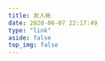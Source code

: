 ```yaml
---
title: 友人帐
date: 2020-06-07 22:17:49
type: "link"
aside: false
top_img: false
---
```


[comment]: <> (<h1>我的友链</h1>)

[comment]: <> ({% tabs Mylink%})

[comment]: <> (<!-- tab 🙋 butterfly-💭candy -->)

[comment]: <> (```yml)

[comment]: <> (- name: 安知鱼`Blog)

[comment]: <> (  link: https://anzhiy.cn/)

[comment]: <> (  avatar: https://bucket.gsxxm.xyz/cdn-cgi/imagedelivery/s0Dxqb8eFXuEhS1LLUbikA/49577376-c2fa-4894-5a63-fc1a4b7a5400/public)

[comment]: <> (  descr: 生活明朗，万物可爱)

[comment]: <> (  siteshot: https://npm.elemecdn.com/anzhiyu-blog@1.1.6/img/post/common/anzhiy.cn.jpg)

[comment]: <> (```)

[comment]: <> (<!-- endtab -->)

[comment]: <> (<!-- tab ☀️Volantis -->)

[comment]: <> (```json)

[comment]: <> ({)

[comment]: <> (  "title": "安知鱼`Blog",)

[comment]: <> (  "screenshot": "https://npm.elemecdn.com/anzhiyu-blog@1.1.6/img/post/common/anzhiy.cnp.jpg",)

[comment]: <> (  "url": "https://anzhiy.cn/",)

[comment]: <> (  "avatar": "https://bucket.gsxxm.xyz/cdn-cgi/imagedelivery/s0Dxqb8eFXuEhS1LLUbikA/49577376-c2fa-4894-5a63-fc1a4b7a5400/public",)

[comment]: <> (  "description": "生活明朗，万物可爱",)

[comment]: <> (  "keywords": "安知鱼")

[comment]: <> (})

[comment]: <> (```)

[comment]: <> (<!-- endtab -->)

[comment]: <> (<!-- tab 🌴General -->)

[comment]: <> (| 名称       | 数值                                                                      |)

[comment]: <> (| :--------- | :------------------------------------------------------------------------ |)

[comment]: <> (| 站点名称   | 安知鱼`Blog                                                               |)

[comment]: <> (| 站点截图   | https://npm.elemecdn.com/anzhiyu-blog@1.1.6/img/post/common/anzhiy.cn.jpg |)

[comment]: <> (| 站点链接   | https://anzhiy.cn/                                                        |)

[comment]: <> (| 站长头像   | https://bucket.gsxxm.xyz/cdn-cgi/imagedelivery/s0Dxqb8eFXuEhS1LLUbikA/49577376-c2fa-4894-5a63-fc1a4b7a5400/public       |)

[comment]: <> (| 站点描述   | 生活明朗，万物可爱                                                        |)

[comment]: <> (| 站点关键词 | 安知鱼, 个人博客， 生活                                                   |)

[comment]: <> (<!-- endtab -->)

[comment]: <> (<!-- tab Fuild -->)

[comment]: <> (```yml)

[comment]: <> (- {)

[comment]: <> (    title: "安知鱼",)

[comment]: <> (    intro: "生活明朗，万物可爱",)

[comment]: <> (    link: "https://anzhiy.cn/",)

[comment]: <> (    image: "https://bucket.gsxxm.xyz/cdn-cgi/imagedelivery/s0Dxqb8eFXuEhS1LLUbikA/49577376-c2fa-4894-5a63-fc1a4b7a5400/public",)

[comment]: <> (  })

[comment]: <> (```)

[comment]: <> (<!-- endtab -->)

[comment]: <> (<!-- tab Volantis -->)

[comment]: <> (```yml)

[comment]: <> ({)

[comment]: <> (  "title": "安知鱼",)

[comment]: <> (  "avatar": "https://bucket.gsxxm.xyz/cdn-cgi/imagedelivery/s0Dxqb8eFXuEhS1LLUbikA/49577376-c2fa-4894-5a63-fc1a4b7a5400/public",)

[comment]: <> (  "screenshot": "https://npm.elemecdn.com/anzhiyu-blog@1.1.6/img/post/common/anzhiy.cn.jpg",)

[comment]: <> (  "url": "https://anzhiy.cn/",)

[comment]: <> (  "description": "生活明朗，万物可爱",)

[comment]: <> (  "group": ,#根据你的博客来定义)

[comment]: <> (})

[comment]: <> (```)

[comment]: <> (<!-- endtab -->)

[comment]: <> (<!-- tab Html -->)

[comment]: <> (```html)

[comment]: <> (<a href="https://anzhiy.cn/" rel="external nofollow">安知鱼-生活明朗</a>)

[comment]: <> (```)

[comment]: <> (<!-- endtab -->)

[comment]: <> (<!-- tab Jade -->)

[comment]: <> (```code)

[comment]: <> (a&#40;href='https://anzhiy.cn/' rel="external nofollow"&#41; 安知鱼-生活明朗)

[comment]: <> (```)

[comment]: <> (<!-- endtab -->)

[comment]: <> ({% endtabs %})

[comment]: <> ({% folding , ✅加入本站友链方式 %})

[comment]: <> (## 本站添加的友链要求)

[comment]: <> (1. 能够正常访问)

[comment]: <> (2. 含本站友链)

[comment]: <> (3. 网站类型为<strong>个人博客</strong>)

[comment]: <> (请（<a onclick="anzhiyu.addFriendLink&#40;&#41;" href="#post-comment">点击这里快速添加</a>） 站点信息申请友情链接，申请后在我不忙的时候会统一添加，即使不通过也会给予邮件回复。)

[comment]: <> (## 你提交的信息有可能被修改)

[comment]: <> (如果有修改，我会将修改内容进行告知)

[comment]: <> (1. 为了友链相关页面和组件的统一性和美观性，可能会对你的昵称进行缩短处理，例如昵称包含`博客`、`XX 的 XX`等内容或形式将被简化。)

[comment]: <> (2. 为了图片加载速度和内容安全性考虑，头像实际展示图片均使用博客自己图床，所以无法收到贵站自己的头像更新，如果有迫切的更改信息需求，请在本页的评论中添加。)

[comment]: <> (3. 为了保证鱼塘能够正确抓取文章，所有的友链链接要求为博客主页链接，而不是个人主页链接。)

[comment]: <> (## 提交友链信息)

[comment]: <> (为了避免图床问题，建议你将头像存储到贵站图床。)

[comment]: <> (1. 我的名称：安知鱼)

[comment]: <> (2. 网站地址：https://anzhiy.cn/)

[comment]: <> (3. 描述：生活明朗，万物可爱)

[comment]: <> (4. 头像：https://bucket.gsxxm.xyz/cdn-cgi/imagedelivery/s0Dxqb8eFXuEhS1LLUbikA/49577376-c2fa-4894-5a63-fc1a4b7a5400/public)

[comment]: <> (5. 站点截图：https://npm.elemecdn.com/anzhiyu-blog@1.1.6/img/post/common/anzhiy.cn.jpg)

[comment]: <> (参照以下格式留言 📋 即可。)

[comment]: <> (```yml)

[comment]: <> (昵称（请勿包含博客等字样）：)

[comment]: <> (网站地址（要求博客地址，请勿提交个人主页）：)

[comment]: <> (头像图片url（请提供尽可能清晰的图片，我会上传到我自己的图床）：)

[comment]: <> (描述：)

[comment]: <> (站点截图:&#40;可选&#41;：)

[comment]: <> (```)

[comment]: <> (示例 📢：)

[comment]: <> (```yml)

[comment]: <> (昵称：安知鱼)

[comment]: <> (网站地址：https://anzhiy.cn/)

[comment]: <> (头像图片url：https://bucket.gsxxm.xyz/cdn-cgi/imagedelivery/s0Dxqb8eFXuEhS1LLUbikA/49577376-c2fa-4894-5a63-fc1a4b7a5400/public)

[comment]: <> (描述：生活明朗，万物可爱)

[comment]: <> (站点截图:&#40;可选&#41;：https://npm.elemecdn.com/anzhiyu-blog@1.1.6/img/post/common/anzhiy.cn.jpg)

[comment]: <> (```)

[comment]: <> ({% tip faa-horizontal animated %})

[comment]: <> (站点截图建议自己提供，尺寸尽量不要大于 300\*300。)

[comment]: <> (未提供站点预览图的，本站会根据贵站链接调用以下 API 自动获取贵站的站点截图。)

[comment]: <> (对于做了反扒措施的站点，API 获取的将是反扒页面，望知悉。)

[comment]: <> ({% endtip %})

[comment]: <> (站点截图建议使用以下 API 获取以匹配本站样式。)

[comment]: <> (```markdown)

[comment]: <> (https://image.thum.io/get/width/400/crop/800/allowJPG/wait/20/anzhiy.cn/https://<你的域名>/)

[comment]: <> (```)

[comment]: <> ({% endfolding %})

[comment]: <> ({% folding , 友情链接页免责声明 %})

[comment]: <> (## 免责声明)

[comment]: <> (本博客遵守中华人民共和国相关法律。本页内容仅作为方便学习而产生的快速链接的链接方式，对与友情链接中存在的链接、好文推荐链接等均为其他网站。我本人能力有限无法逐个甄别每篇文章的每个字，并无法获知是否在收录后原作者是否对链接增加了违反法律甚至其他破坏用户计算机等行为。因为部分友链网站甚至没有做备案、域名并未做实名认证等，所以友链网站均可能存在风险，请你须知。)

[comment]: <> (所以在我力所能及的情况下，我会包括但不限于：)

[comment]: <> (1. 针对收录的博客中的绝大多数内容通过标题来鉴别是否存在有风险的内容)

[comment]: <> (2. 在收录的友链好文推荐中检查是否存在风险内容)

[comment]: <> (但是你在访问的时候，仍然无法避免，包括但不限于：)

[comment]: <> (1. 作者更换了超链接的指向，替换成了其他内容)

[comment]: <> (2. 作者的服务器被恶意攻击、劫持、被注入恶意内容)

[comment]: <> (3. 作者的域名到期，被不法分子用作他用)

[comment]: <> (4. 作者修改了文章内容，增加钓鱼网站、广告等无效信息)

[comment]: <> (5. 不完善的隐私保护对用户的隐私造成了侵害、泄漏)

[comment]: <> (最新文章部分为机器抓取，本站作者未经过任何审核和筛选，本着友链信任原则添加的。如果你发现其中包含违反中华人民共和国法律的内容，请及时联系和举报。该友链会被拉黑。)

[comment]: <> (如果因为从本页跳转给你造成了损失，深表歉意，并且建议用户如果发现存在问题在本页面进行回复。通常会很快处理。如果长时间无法得到处理，建议联系`anzhiyu-c@qq.com`。)

[comment]: <> ({% endfolding %})

[comment]: <> ({% folding , 出现问题的友链 %})

[comment]: <> (## 出现问题的友链)

[comment]: <> (如果友链出现问题会展示在这里，如果已解决问题还请告知。)

[comment]: <> (```yml)

[comment]: <> (- name: 月落星河Tsukistar # 无友链)

[comment]: <> (  link: https://www.tsukistar.fun)

[comment]: <> (  avatar: https://img02.anzhiy.cn/thumbnails/b06fa23157e29c67dbca5766151621b4.png)

[comment]: <> (  descr: 浩瀚中的伟大，孤独间的渺小)

[comment]: <> (  siteshot: https://img02.anzhiy.cn/adminuploads/1/2022/09/02/6311fd47c9ea6.webp)

[comment]: <> (- name: 仰止 # 无友链)

[comment]: <> (  link: https://www.yangzhiblog.com)

[comment]: <> (  avatar: https://img02.anzhiy.cn/thumbnails/8d1ad930ec52750239ea6b7d0a3a44f5.png)

[comment]: <> (  descr: 高山仰止，景行行止)

[comment]: <> (  siteshot: https://img02.anzhiy.cn/thumbnails/85e4d93f855e048c75c8cb07b74236bb.png)

[comment]: <> (- name: SuYi|宿仪 #无友链)

[comment]: <> (  link: https://www.thotz.top)

[comment]: <> (  avatar: https://img02.anzhiy.cn/adminuploads/1/2022/09/20/63294be323a1a.png)

[comment]: <> (  descr: 随心写作，随缘阅读！)

[comment]: <> (  siteshot: https://img02.anzhiy.cn/adminuploads/1/2022/09/20/63294be7b5c20.jpg)

[comment]: <> (- name: Xlenco #无友链)

[comment]: <> (  link: https://xlenco.eu.org)

[comment]: <> (  avatar: https://img02.anzhiy.cn/adminuploads/1/2022/10/04/633b93d930cd9.jpg)

[comment]: <> (  descr: 最好的地方,是没去过的地方。最好的时光，是回不来的时光。)

[comment]: <> (  siteshot: https://img02.anzhiy.cn/adminuploads/1/2022/10/04/633b93d35e56b.jpg)

[comment]: <> (- name: 呆鱼 #无友链)

[comment]: <> (  link: https://daiyu-233.top)

[comment]: <> (  avatar: https://img02.anzhiy.cn/adminuploads/1/2022/10/16/634b6ba10c77f.png)

[comment]: <> (  descr: 命运之所以称为命运，正是因为它无可改变。)

[comment]: <> (  siteshot: https://img02.anzhiy.cn/adminuploads/1/2022/10/16/634b6ba10c3a2.png)

[comment]: <> (- name: 晨讯 #无友链)

[comment]: <> (  link: https://zsuh.cc)

[comment]: <> (  avatar: https://img02.anzhiy.cn/adminuploads/1/2022/10/12/6346b92ed36c7.png)

[comment]: <> (  descr: 专注于编程技术分享，记录生活琐事)

[comment]: <> (  siteshot: https://img02.anzhiy.cn/adminuploads/1/2022/10/12/6346b92edf3e5.jpg)

[comment]: <> (- name: 鲸落)

[comment]: <> (  link: https://www.blogog.top/)

[comment]: <> (  avatar: https://img02.anzhiy.cn/adminuploads/1/2023/03/26/641ff70c9392c.webp)

[comment]: <> (  descr: "There is only one heroism in the world: to see the world as it is and to love it.")

[comment]: <> (```)

[comment]: <> ({% endfolding %})
